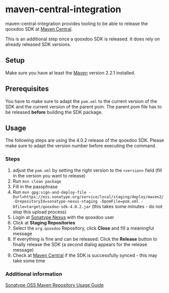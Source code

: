 # maven-central-integration

maven-central-integration provides tooling to be able to release the qooxdoo SDK
at [Maven Central](http://search.maven.org/).

This is an additional step once a qooxdoo SDK is released. It does rely on already
released SDK versions.


## Setup

Make sure you have at least the [Maven](http://maven.apache.org) version 2.2.1 
installed.


## Prerequisites

You have to make sure to adapt the `pom.xml` to the current version of the SDK and the current version of the parent pom. The parent pom file has to be released **before** building the SDK package.


## Usage

The following steps are using the 4.0.2 release of the qooxdoo SDK. Please make sure to adapt the version number before executing the command.

###  Steps

1. adjust the `pom.xml` by setting the right version to the `<version>` field (fill in the version you want to release)
2. Run `mvn clean package`
3. Fill in the passphrase
4. Run `mvn gpg:sign-and-deploy-file -Durl=https://oss.sonatype.org/service/local/staging/deploy/maven2/ -DrepositoryId=sonatype-nexus-staging -DpomFile=pom.xml -Dfile=target/qooxdoo-sdk-4.0.2.jar`
   (this takes some minutes - do not stop this upload process)
5. Login at [Sonatype Nexus](https://oss.sonatype.org/index.html) with the qooxdoo user
6. Click at **Staging Repositories**
7. Select the `org.qooxdoo` Repository, click **Close** and fill a meaningful message
8. If everything is fine and can be released: Click the **Release** button to finally release the SDK (a second dialog appears for the release message)
9. Check at [Maven Central](http://search.maven.org) if the SDK is successfully synced - this may take some time


### Additional information

[Sonatype OSS Maven Repository Usage Guide](https://docs.sonatype.org/display/Repository/Sonatype+OSS+Maven+Repository+Usage+Guide)
